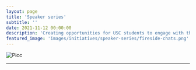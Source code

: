 ```yaml
---
layout: page
title: 'Speaker series'
subtitle: ''
date: 2021-11-12 00:00:00
description: 'Creating opportunities for USC students to engage with the ethical issues and societal implications of tech.'
featured_image: 'images/initiatives/speaker-series/fireside-chats.png'
---
```

![Picc]()

---